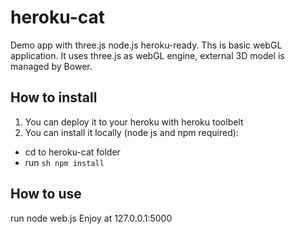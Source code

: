 heroku-cat
==========

Demo app with three.js node.js heroku-ready.
Ths is basic webGL application. It uses three.js as webGL engine, external 3D model is managed by Bower.

## How to install

1. You can deploy it to your heroku with heroku toolbelt
2. You can install it locally (node js and npm required):
- cd to heroku-cat folder
- run ```sh npm install```

## How to use
run node web.js
Enjoy at 127.0.0.1:5000
